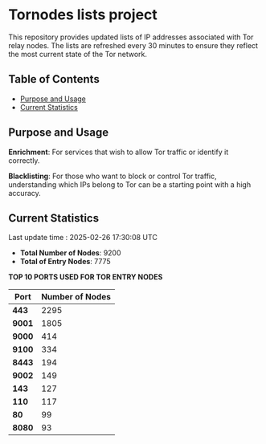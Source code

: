 # Tornodes lists project

This repository provides updated lists of IP addresses associated with Tor relay nodes. The lists are refreshed every 30 minutes to ensure they reflect the most current state of the Tor network.

## Table of Contents

- [Purpose and Usage](#purpose-and-usage)
- [Current Statistics](#current-statistics)


## Purpose and Usage

**Enrichment**: For services that wish to allow Tor traffic or identify it correctly.

**Blacklisting**: For those who want to block or control Tor traffic, understanding which IPs belong to Tor can be a starting point with a high accuracy.

## Current Statistics

Last update time : 2025-02-26 17:30:08 UTC

- **Total Number of Nodes**: 9200
- **Total of Entry Nodes**: 7775

**TOP 10 PORTS USED FOR TOR ENTRY NODES**

| **Port** | **Number of Nodes** |
|------|-----------------|
| **443**   | 2295  |
| **9001**   | 1805  |
| **9000**   | 414  |
| **9100**   | 334  |
| **8443**   | 194  |
| **9002**   | 149  |
| **143**   | 127  |
| **110**   | 117  |
| **80**   | 99  |
| **8080**   | 93  |


